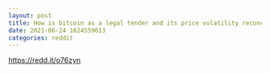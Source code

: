 ```yaml
--- 
layout: post 
title: How is bitcoin as a legal tender and its price volatility reconciled? 
date: 2021-06-24 1624559613 
categories: reddit 
--- 
```

https://redd.it/o76zyn